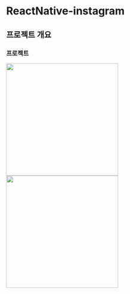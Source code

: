 # ReactNative-instagram

## 프로젝트 개요

### 프로젝트

<img src="https://images.velog.io/images/eommoonjoo/post/8b56d99f-9f17-44cc-9ee9-269c3c72067d/%E1%84%89%E1%85%B3%E1%84%8F%E1%85%B3%E1%84%85%E1%85%B5%E1%86%AB%E1%84%89%E1%85%A3%E1%86%BA%202021-01-11%20%E1%84%8B%E1%85%A9%E1%84%92%E1%85%AE%205.06.27.png" width="300"/>

<img src ="https://images.velog.io/images/eommoonjoo/post/e5ba71f5-eca9-4603-b30d-7d90de315eff/%E1%84%89%E1%85%B3%E1%84%8F%E1%85%B3%E1%84%85%E1%85%B5%E1%86%AB%E1%84%89%E1%85%A3%E1%86%BA%202021-01-11%20%E1%84%8B%E1%85%A9%E1%84%92%E1%85%AE%207.22.42.png" width="300"/>


